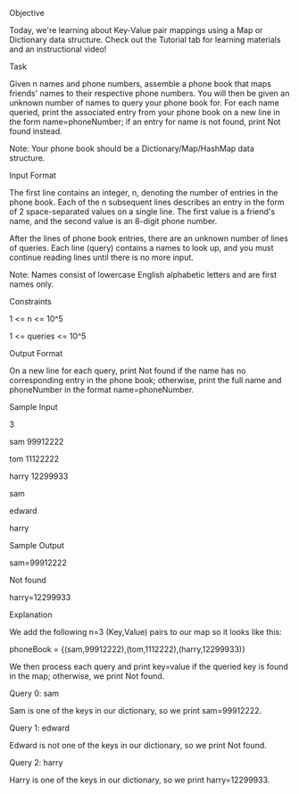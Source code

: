 Objective

Today, we're learning about Key-Value pair mappings using a Map or Dictionary data structure. Check out the Tutorial tab for learning materials and an instructional video!

Task

Given n names and phone numbers, assemble a phone book that maps friends' names to their respective phone numbers. You will then be given an unknown number of names to query your phone book for. For each name queried, print the associated entry from your phone book on a new line in the form name=phoneNumber; if an entry for name is not found, print Not found instead.

Note: Your phone book should be a Dictionary/Map/HashMap data structure.


Input Format

The first line contains an integer, n, denoting the number of entries in the phone book.
Each of the n subsequent lines describes an entry in the form of 2 space-separated values on a single line. The first value is a friend's name, and the second value is an 8-digit phone number.

After the  lines of phone book entries, there are an unknown number of lines of queries. Each line (query) contains a names to look up, and you must continue reading lines until there is no more input.

Note: Names consist of lowercase English alphabetic letters and are first names only.


Constraints

1 <= n <= 10^5

1 <= queries <= 10^5

Output Format

On a new line for each query, print Not found if the name has no corresponding entry in the phone book; otherwise, print the full name and phoneNumber in the format name=phoneNumber.


Sample Input


3

sam 99912222

tom 11122222

harry 12299933

sam

edward

harry


Sample Output


sam=99912222

Not found

harry=12299933


Explanation

We add the following n=3 (Key,Value) pairs to our map so it looks like this:

phoneBook = {(sam,99912222),(tom,1112222),(harry,12299933)}

We then process each query and print key=value if the queried key is found in the map; otherwise, we print Not found.


Query 0: sam

Sam is one of the keys in our dictionary, so we print sam=99912222.


Query 1: edward

Edward is not one of the keys in our dictionary, so we print Not found.


Query 2: harry

Harry is one of the keys in our dictionary, so we print harry=12299933.
